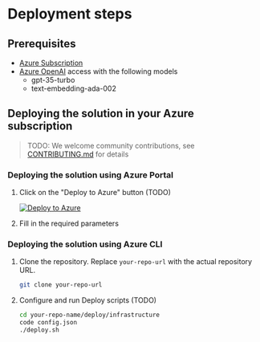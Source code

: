 # Deployment steps

## Prerequisites

- [Azure Subscription](https://azure.microsoft.com/en-us/free/)
- [Azure OpenAI](https://aka.ms/oai/access) access with the following models
  - gpt-35-turbo
  - text-embedding-ada-002

## Deploying the solution in your Azure subscription
>TODO: We welcome community contributions, see [CONTRIBUTING.md](../CONTRIBUTING.md) for details
### Deploying the solution using Azure Portal

1. Click on the "Deploy to Azure" button (TODO)

    [![Deploy to Azure](https://aka.ms/deploytoazurebutton)](#)

2. Fill in the required parameters

### Deploying the solution using Azure CLI

1. Clone the repository. Replace `your-repo-url` with the actual repository URL.

    ```bash
    git clone your-repo-url
    ```

2. Configure and run Deploy scripts (TODO)

    ```bash
    cd your-repo-name/deploy/infrastructure
    code config.json
    ./deploy.sh
    ```
